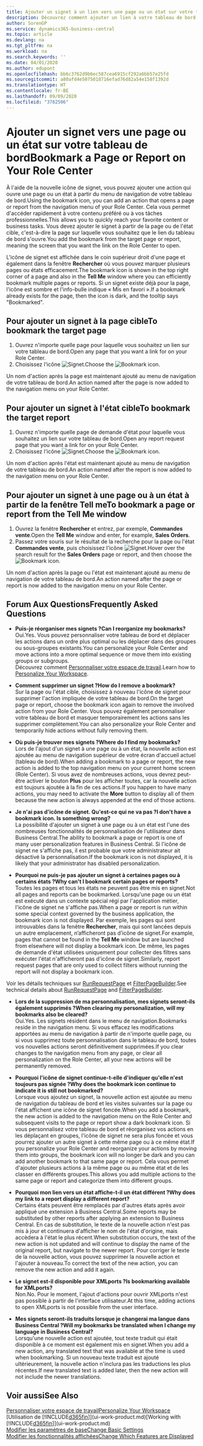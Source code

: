 ```yaml
---
title: Ajouter un signet à un lien vers une page ou un état sur votre tableau de bord | Microsoft Docs
description: Découvrez comment ajouter un lien à votre tableau de bord.
author: SorenGP
ms.service: dynamics365-business-central
ms.topic: article
ms.devlang: na
ms.tgt_pltfrm: na
ms.workload: na
ms.search.keywords: ''
ms.date: 04/01/2020
ms.author: edupont
ms.openlocfilehash: bb6c3762d9b6ec587cea6915cf292a6bb57e25fd
ms.sourcegitcommit: a80afd4e5075018716efad76d82a54e158f1392d
ms.translationtype: HT
ms.contentlocale: fr-BE
ms.lasthandoff: 09/09/2020
ms.locfileid: "3782506"
---
```

# <a name="bookmark-a-page-or-report-on-your-role-center"></a><span data-ttu-id="c8879-103">Ajouter un signet vers une page ou un état sur votre tableau de bord</span><span class="sxs-lookup"><span data-stu-id="c8879-103">Bookmark a Page or Report on Your Role Center</span></span>
<span data-ttu-id="c8879-104">À l'aide de la nouvelle icône de signet, vous pouvez ajouter une action qui ouvre une page ou un état à partir du menu de navigation de votre tableau de bord.</span><span class="sxs-lookup"><span data-stu-id="c8879-104">Using the bookmark icon, you can add an action that opens a page or report from the navigation menu of your Role Center.</span></span> <span data-ttu-id="c8879-105">Cela vous permet d'accéder rapidement à votre contenu préféré ou à vos tâches professionnelles.</span><span class="sxs-lookup"><span data-stu-id="c8879-105">This allows you to quickly reach your favorite content or business tasks.</span></span> <span data-ttu-id="c8879-106">Vous devez ajouter le signet à partir de la page ou de l'état cible, c'est-à-dire la page sur laquelle vous souhaitez que le lien du tableau de bord s'ouvre.</span><span class="sxs-lookup"><span data-stu-id="c8879-106">You add the bookmark from the target page or report, meaning the screen that you want the link on the Role Center to open.</span></span>

<span data-ttu-id="c8879-107">L'icône de signet est affichée dans le coin supérieur droit d'une page et également dans la fenêtre **Rechercher** où vous pouvez marquer plusieurs pages ou états efficacement.</span><span class="sxs-lookup"><span data-stu-id="c8879-107">The bookmark icon is shown in the top right corner of a page and also in the **Tell Me** window where you can efficiently bookmark multiple pages or reports.</span></span> <span data-ttu-id="c8879-108">Si un signet existe déjà pour la page, l'icône est sombre et l'info-bulle indique « Mis en favori ».</span><span class="sxs-lookup"><span data-stu-id="c8879-108">If a bookmark already exists for the page, then the icon is dark, and the tooltip says "Bookmarked".</span></span>

## <a name="to-bookmark-the-target-page"></a><span data-ttu-id="c8879-109">Pour ajouter un signet à la page cible</span><span class="sxs-lookup"><span data-stu-id="c8879-109">To bookmark the target page</span></span>
1. <span data-ttu-id="c8879-110">Ouvrez n'importe quelle page pour laquelle vous souhaitez un lien sur votre tableau de bord.</span><span class="sxs-lookup"><span data-stu-id="c8879-110">Open any page that you want a link for on your Role Center.</span></span>
2. <span data-ttu-id="c8879-111">Choisissez l'icône ![Signet](media/ui_bookmark_icon.png "Signet").</span><span class="sxs-lookup"><span data-stu-id="c8879-111">Choose the ![Bookmark](media/ui_bookmark_icon.png "Bookmark") icon.</span></span>

<span data-ttu-id="c8879-112">Un nom d'action après la page est maintenant ajouté au menu de navigation de votre tableau de bord.</span><span class="sxs-lookup"><span data-stu-id="c8879-112">An action named after the page is now added to the navigation menu on your Role Center.</span></span>

## <a name="to-bookmark-the-target-report"></a><span data-ttu-id="c8879-113">Pour ajouter un signet à l'état cible</span><span class="sxs-lookup"><span data-stu-id="c8879-113">To bookmark the target report</span></span>
1. <span data-ttu-id="c8879-114">Ouvrez n'importe quelle page de demande d'état pour laquelle vous souhaitez un lien sur votre tableau de bord.</span><span class="sxs-lookup"><span data-stu-id="c8879-114">Open any report request page that you want a link for on your Role Center.</span></span>
2. <span data-ttu-id="c8879-115">Choisissez l'icône ![Signet](media/ui_bookmark_icon.png "Signet").</span><span class="sxs-lookup"><span data-stu-id="c8879-115">Choose the ![Bookmark](media/ui_bookmark_icon.png "Bookmark") icon.</span></span>

<span data-ttu-id="c8879-116">Un nom d'action après l'état est maintenant ajouté au menu de navigation de votre tableau de bord.</span><span class="sxs-lookup"><span data-stu-id="c8879-116">An action named after the report is now added to the navigation menu on your Role Center.</span></span>

## <a name="to-bookmark-a-page-or-report-from-the-tell-me-window"></a><span data-ttu-id="c8879-117">Pour ajouter un signet à une page ou à un état à partir de la fenêtre Tell me</span><span class="sxs-lookup"><span data-stu-id="c8879-117">To bookmark a page or report from the Tell Me window</span></span>
1. <span data-ttu-id="c8879-118">Ouvrez la fenêtre **Rechercher** et entrez, par exemple, **Commandes vente**.</span><span class="sxs-lookup"><span data-stu-id="c8879-118">Open the **Tell Me** window and enter, for example, **Sales Orders**.</span></span>
2. <span data-ttu-id="c8879-119">Passez votre souris sur le résultat de la recherche pour la page ou l'état **Commandes vente**, puis choisissez l'icône ![Signet](media/ui_bookmark_icon.png "Signet").</span><span class="sxs-lookup"><span data-stu-id="c8879-119">Hover over the search result for the **Sales Orders** page or report, and then choose the ![Bookmark](media/ui_bookmark_icon.png "Bookmark") icon.</span></span>

<span data-ttu-id="c8879-120">Un nom d'action après la page ou l'état est maintenant ajouté au menu de navigation de votre tableau de bord.</span><span class="sxs-lookup"><span data-stu-id="c8879-120">An action named after the page or report is now added to the navigation menu on your Role Center.</span></span>


## <a name="frequently-asked-questions"></a><span data-ttu-id="c8879-121">Forum Aux Questions</span><span class="sxs-lookup"><span data-stu-id="c8879-121">Frequently Asked Questions</span></span>  

- <span data-ttu-id="c8879-122">**Puis-je réorganiser mes signets ?**</span><span class="sxs-lookup"><span data-stu-id="c8879-122">**Can I reorganize my bookmarks?**</span></span>  
<span data-ttu-id="c8879-123">Oui.</span><span class="sxs-lookup"><span data-stu-id="c8879-123">Yes.</span></span> <span data-ttu-id="c8879-124">Vous pouvez personnaliser votre tableau de bord et déplacer les actions dans un ordre plus optimal ou les déplacer dans des groupes ou sous-groupes existants.</span><span class="sxs-lookup"><span data-stu-id="c8879-124">You can personalize your Role Center and move actions into a more optimal sequence or move them into existing groups or subgroups.</span></span>  
<span data-ttu-id="c8879-125">Découvrez comment [Personnaliser votre espace de travail](ui-personalization-user.md).</span><span class="sxs-lookup"><span data-stu-id="c8879-125">Learn how to [Personalize Your Workspace](ui-personalization-user.md).</span></span>

- <span data-ttu-id="c8879-126">**Comment supprimer un signet ?**</span><span class="sxs-lookup"><span data-stu-id="c8879-126">**How do I remove a bookmark?**</span></span>  
<span data-ttu-id="c8879-127">Sur la page ou l'état cible, choisissez à nouveau l'icône de signet pour supprimer l'action impliquée de votre tableau de bord.</span><span class="sxs-lookup"><span data-stu-id="c8879-127">On the target page or report, choose the bookmark icon again to remove the involved action from your Role Center.</span></span> <span data-ttu-id="c8879-128">Vous pouvez également personnaliser votre tableau de bord et masquer temporairement les actions sans les supprimer complètement.</span><span class="sxs-lookup"><span data-stu-id="c8879-128">You can also personalize your Role Center and temporarily hide actions without fully removing them.</span></span>

- <span data-ttu-id="c8879-129">**Où puis-je trouver mes signets ?**</span><span class="sxs-lookup"><span data-stu-id="c8879-129">**Where do I find my bookmarks?**</span></span>  
<span data-ttu-id="c8879-130">Lors de l'ajout d'un signet à une page ou à un état, la nouvelle action est ajoutée au menu de navigation supérieur de votre écran d'accueil actuel (tableau de bord).</span><span class="sxs-lookup"><span data-stu-id="c8879-130">When adding a bookmark to a page or report, the new action is added to the top navigation menu on your current home screen (Role Center).</span></span> <span data-ttu-id="c8879-131">Si vous avez de nombreuses actions, vous devrez peut-être activer le bouton **Plus** pour les afficher toutes, car la nouvelle action est toujours ajoutée à la fin de ces actions.</span><span class="sxs-lookup"><span data-stu-id="c8879-131">If you happen to have many actions, you may need to activate the **More** button to display all of them because the new action is always appended at the end of those actions.</span></span>
<!-- Should we add a screenshot here? -->

- <span data-ttu-id="c8879-132">**Je n'ai pas d'icône de signet. Qu'est-ce qui ne va pas ?**</span><span class="sxs-lookup"><span data-stu-id="c8879-132">**I don't have a bookmark icon. Is something wrong?**</span></span>  
<span data-ttu-id="c8879-133">La possibilité d'ajouter un signet à une page ou à un état est l'une des nombreuses fonctionnalités de personnalisation de l'utilisateur dans Business Central.</span><span class="sxs-lookup"><span data-stu-id="c8879-133">The ability to bookmark a page or report is one of many user personalization features in Business Central.</span></span> <span data-ttu-id="c8879-134">Si l'icône de signet ne s'affiche pas, il est probable que votre administrateur ait désactivé la personnalisation.</span><span class="sxs-lookup"><span data-stu-id="c8879-134">If the bookmark icon is not displayed, it is likely that your administrator has disabled personalization.</span></span>

- <span data-ttu-id="c8879-135">**Pourquoi ne puis-je pas ajouter un signet à certaines pages ou à certains états ?**</span><span class="sxs-lookup"><span data-stu-id="c8879-135">**Why can't I bookmark certain pages or reports?**</span></span>  
<span data-ttu-id="c8879-136">Toutes les pages et tous les états ne peuvent pas être mis en signet.</span><span class="sxs-lookup"><span data-stu-id="c8879-136">Not all pages and reports can be bookmarked.</span></span> <span data-ttu-id="c8879-137">Lorsqu'une page ou un état est exécuté dans un contexte spécial régi par l'application métier, l'icône de signet ne s'affiche pas.</span><span class="sxs-lookup"><span data-stu-id="c8879-137">When a page or report is run within some special context governed by the business application, the bookmark icon is not displayed.</span></span> <span data-ttu-id="c8879-138">Par exemple, les pages qui sont introuvables dans la fenêtre **Rechercher**, mais qui sont lancées depuis un autre emplacement, n’afficheront pas d’icône de signet.</span><span class="sxs-lookup"><span data-stu-id="c8879-138">For example, pages that cannot be found in the **Tell Me** window but are launched from elsewhere will not display a bookmark icon.</span></span> <span data-ttu-id="c8879-139">De même, les pages de demande d'état utilisées uniquement pour collecter des filtres sans exécuter l'état n'afficheront pas d'icône de signet.</span><span class="sxs-lookup"><span data-stu-id="c8879-139">Similarly, report request pages that are only used to collect filters without running the report will not display a bookmark icon.</span></span>

<span data-ttu-id="c8879-140">Voir les détails techniques sur [RunRequestPage](https://docs.microsoft.com/dynamics365/business-central/dev-itpro/developer/methods-auto/report/reportinstance-runrequestpage-method) et [FilterPageBuilder](https://docs.microsoft.com/dynamics365/business-central/dev-itpro/developer/methods-auto/filterpagebuilder/filterpagebuilder-data-type).</span><span class="sxs-lookup"><span data-stu-id="c8879-140">See technical details about [RunRequestPage](https://docs.microsoft.com/dynamics365/business-central/dev-itpro/developer/methods-auto/report/reportinstance-runrequestpage-method) and [FilterPageBuilder](https://docs.microsoft.com/dynamics365/business-central/dev-itpro/developer/methods-auto/filterpagebuilder/filterpagebuilder-data-type).</span></span>

- <span data-ttu-id="c8879-141">**Lors de la suppression de ma personnalisation, mes signets seront-ils également supprimés ?**</span><span class="sxs-lookup"><span data-stu-id="c8879-141">**When clearing my personalization, will my bookmarks also be cleared?**</span></span>  
<span data-ttu-id="c8879-142">Oui.</span><span class="sxs-lookup"><span data-stu-id="c8879-142">Yes.</span></span> <span data-ttu-id="c8879-143">Les signets résident dans le menu de navigation.</span><span class="sxs-lookup"><span data-stu-id="c8879-143">Bookmarks reside in the navigation menu.</span></span> <span data-ttu-id="c8879-144">Si vous effacez les modifications apportées au menu de navigation à partir de n'importe quelle page, ou si vous supprimez toute personnalisation dans le tableau de bord, toutes vos nouvelles actions seront définitivement supprimées.</span><span class="sxs-lookup"><span data-stu-id="c8879-144">If you clear changes to the navigation menu from any page, or clear all personalization on the Role Center, all your new actions will be permanently removed.</span></span>

- <span data-ttu-id="c8879-145">**Pourquoi l'icône de signet continue-t-elle d'indiquer qu'elle n'est toujours pas signée ?**</span><span class="sxs-lookup"><span data-stu-id="c8879-145">**Why does the bookmark icon continue to indicate it is still not bookmarked?**</span></span>  
<span data-ttu-id="c8879-146">Lorsque vous ajoutez un signet, la nouvelle action est ajoutée au menu de navigation du tableau de bord et les visites suivantes sur la page ou l'état affichent une icône de signet foncée.</span><span class="sxs-lookup"><span data-stu-id="c8879-146">When you add a bookmark, the new action is added to the navigation menu on the Role Center and subsequent visits to the page or report show a dark bookmark icon.</span></span> <span data-ttu-id="c8879-147">Si vous personnalisez votre tableau de bord et réorganisez vos actions en les déplaçant en groupes, l'icône de signet ne sera plus foncée et vous pourrez ajouter un autre signet à cette même page ou à ce même état.</span><span class="sxs-lookup"><span data-stu-id="c8879-147">If you personalize your Role Center and reorganize your actions by moving them into groups, the bookmark icon will no longer be dark and you can add another bookmark to that same page or report.</span></span> <span data-ttu-id="c8879-148">Cela vous permet d'ajouter plusieurs actions à la même page ou au même état et de les classer en différents groupes.</span><span class="sxs-lookup"><span data-stu-id="c8879-148">This allows you add multiple actions to the same page or report and categorize them into different groups.</span></span>

- <span data-ttu-id="c8879-149">**Pourquoi mon lien vers un état affiche-t-il un état différent ?**</span><span class="sxs-lookup"><span data-stu-id="c8879-149">**Why does my link to a report display a different report?**</span></span>  
<span data-ttu-id="c8879-150">Certains états peuvent être remplacés par d'autres états après avoir appliqué une extension à Business Central.</span><span class="sxs-lookup"><span data-stu-id="c8879-150">Some reports may be substituted by other reports after applying an extension to Business Central.</span></span> <span data-ttu-id="c8879-151">En cas de substitution, le texte de la nouvelle action n'est pas mis à jour et continuera d'afficher le nom de l'état d'origine, mais accèdera à l'état le plus récent.</span><span class="sxs-lookup"><span data-stu-id="c8879-151">When substitution occurs, the text of the new action is not updated and will continue to display the name of the original report, but navigate to the newer report.</span></span> <span data-ttu-id="c8879-152">Pour corriger le texte de la nouvelle action, vous pouvez supprimer la nouvelle action et l'ajouter à nouveau.</span><span class="sxs-lookup"><span data-stu-id="c8879-152">To correct the text of the new action, you can remove the new action and add it again.</span></span>
<!-- For more information on report substitution, see this link UNAVAILABLE AT THIS TIME -->

- <span data-ttu-id="c8879-153">**Le signet est-il disponible pour XMLports ?**</span><span class="sxs-lookup"><span data-stu-id="c8879-153">**Is bookmarking available for XMLports?**</span></span>  
<span data-ttu-id="c8879-154">Non.</span><span class="sxs-lookup"><span data-stu-id="c8879-154">No.</span></span> <span data-ttu-id="c8879-155">Pour le moment, l'ajout d'actions pour ouvrir XMLports n'est pas possible à partir de l'interface utilisateur.</span><span class="sxs-lookup"><span data-stu-id="c8879-155">At this time, adding actions to open XMLports is not possible from the user interface.</span></span>

- <span data-ttu-id="c8879-156">**Mes signets seront-ils traduits lorsque je changerai ma langue dans Business Central ?**</span><span class="sxs-lookup"><span data-stu-id="c8879-156">**Will my bookmarks be translated when I change my language in Business Central?**</span></span>  
<span data-ttu-id="c8879-157">Lorsqu'une nouvelle action est ajoutée, tout texte traduit qui était disponible à ce moment est également mis en signet.</span><span class="sxs-lookup"><span data-stu-id="c8879-157">When you add a new action, any translated text that was available at the time is used when bookmarking.</span></span> <span data-ttu-id="c8879-158">Si un nouveau texte traduit est ajouté ultérieurement, la nouvelle action n'inclura pas les traductions les plus récentes.</span><span class="sxs-lookup"><span data-stu-id="c8879-158">If new translated text is added later, then the new action will not include the newer translations.</span></span>


## <a name="see-also"></a><span data-ttu-id="c8879-159">Voir aussi</span><span class="sxs-lookup"><span data-stu-id="c8879-159">See Also</span></span>
[<span data-ttu-id="c8879-160">Personnaliser votre espace de travail</span><span class="sxs-lookup"><span data-stu-id="c8879-160">Personalize Your Workspace</span></span>](ui-personalization-user.md)  
<span data-ttu-id="c8879-161">[Utilisation de [!INCLUDE[d365fin](includes/d365fin_md.md)]](ui-work-product.md)</span><span class="sxs-lookup"><span data-stu-id="c8879-161">[Working with [!INCLUDE[d365fin](includes/d365fin_md.md)]](ui-work-product.md)</span></span>  
[<span data-ttu-id="c8879-162">Modifier les paramètres de base</span><span class="sxs-lookup"><span data-stu-id="c8879-162">Change Basic Settings</span></span>](ui-change-basic-settings.md)  
[<span data-ttu-id="c8879-163">Modifier les fonctionnalités affichées</span><span class="sxs-lookup"><span data-stu-id="c8879-163">Change Which Features are Displayed</span></span>](ui-experiences.md)  
